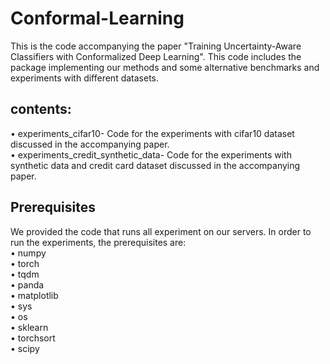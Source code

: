 # Conformal-Learning

This is the code accompanying the paper "Training Uncertainty-Aware Classifiers with Conformalized Deep Learning". This code includes the package implementing our methods and some alternative benchmarks and experiments with different datasets. 

## contents:
•	experiments_cifar10- Code for the experiments with cifar10 dataset discussed in the accompanying paper.\
•	experiments_credit_synthetic_data- Code for the experiments with synthetic data and credit card dataset discussed in the accompanying paper.

## Prerequisites
We provided the code that runs all experiment on our servers. In order to run the experiments, the prerequisites are:\
•	numpy\
•	torch\
•	tqdm\
•	panda\
•	matplotlib\
•	sys\
•	os\
•	sklearn\
•	torchsort\
•	scipy
